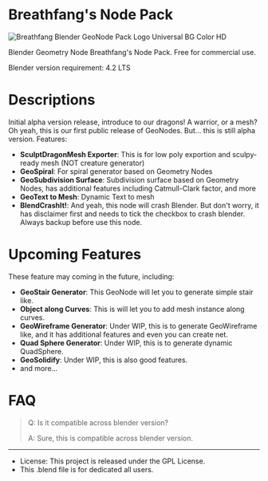 # Breathfang's Node Pack
![Breathfang Blender GeoNode Pack Logo Universal BG Color HD](https://github.com/user-attachments/assets/a1dcc293-1582-4459-bf55-b928728901b5)

Blender Geometry Node Breathfang's Node Pack. Free for commercial use.

Blender version requirement: 4.2 LTS

# Descriptions
Initial alpha version release, introduce to our dragons! A warrior, or a mesh? Oh yeah, this is our first public release of GeoNodes. But... this is still alpha version. Features:
- **SculptDragonMesh Exporter**:
This is for low poly exportion and sculpy-ready mesh (NOT creature generator)
- **GeoSpiral**:
For spiral generator based on Geometry Nodes
- **GeoSubdivision Surface**:
Subdivision surface based on Geometry Nodes, has additional features including Catmull-Clark factor, and more
- **GeoText to Mesh**:
Dynamic Text to mesh
- **BlendCrashIt!**:
And yeah, this node will crash Blender. But don't worry, it has disclaimer first and needs to tick the checkbox to crash blender. Always backup before use this node.

# Upcoming Features
These feature may coming in the future, including:
- **GeoStair Generator**: This GeoNode will let you to generate simple stair like.
- **Object along Curves**: This is will let you to add mesh instance along curves.
- **GeoWireframe Generator**: Under WIP, this is to generate GeoWireframe like, and it has additional features and even you can create net.
- **Quad Sphere Generator**: Under WIP, this is to generate dynamic QuadSphere.
- **GeoSolidify**: Under WIP, this is also good features.
- and more...

# FAQ
> Q: Is it compatible across blender version?
> 
> A: Sure, this is compatible across blender version.

---
- License: This project is released under the GPL License.
- This .blend file is for dedicated all users.
